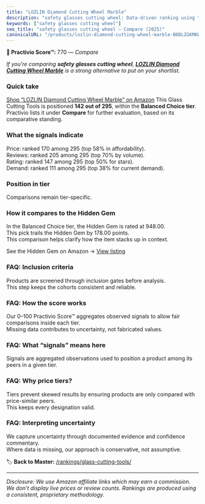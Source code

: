```yaml
---
title: "LOZLIN Diamond Cutting Wheel Marble"
description: "safety glasses cutting wheel: Data-driven ranking using the Practivio Score™. Positioned by quality, value, demand, findability, momentum."
keywords: ["safety glasses cutting wheel"]
seo_title: "safety glasses cutting wheel — Compare (2025)"
canonicalURL: "/products/lozlin-diamond-cutting-wheel-marble-B0DLZGKMKW/"
---
```


**🛒 Practivio Score™:** 770 — _Compare_


*If you're comparing **safety glasses cutting wheel**, **[LOZLIN Diamond Cutting Wheel Marble](https://www.amazon.com/dp/B0DLZGKMKW?tag=practivio-20)** is a strong alternative to put on your shortlist.*
### Quick take
[Shop “LOZLIN Diamond Cutting Wheel Marble” on Amazon](https://www.amazon.com/dp/B0DLZGKMKW?tag=practivio-20)
This Glass Cutting Tools is positioned **142 out of 295**, within the **Balanced Choice tier**.  
Practivio lists it under **Compare** for further evaluation, based on its comparative standing.

### What the signals indicate
Price: ranked 170 among 295 (top 58% in affordability).  
Reviews: ranked 205 among 295 (top 70% by volume).  
Rating: ranked 147 among 295 (top 50% for stars).  
Demand: ranked 111 among 295 (top 38% for current demand).

### Position in tier
Comparisons remain tier-specific.

### How it compares to the Hidden Gem
In the Balanced Choice tier, the Hidden Gem is rated at 948.00.  
This pick trails the Hidden Gem by 178.00 points.  
This comparison helps clarify how the item stacks up in context.  

See the Hidden Gem on Amazon → [View listing](https://www.amazon.com/dp/B002BWSAX4?tag=practivio-20)

### FAQ: Inclusion criteria
Products are screened through inclusion gates before analysis.  
This step keeps the cohorts consistent and reliable.

### FAQ: How the score works
Our 0–100 Practivio Score™ aggregates observed signals to allow fair comparisons inside each tier.  
Missing data contributes to uncertainty, not fabricated values.

### FAQ: What “signals” means here
Signals are aggregated observations used to position a product among its peers in a given tier.

### FAQ: Why price tiers?
Tiers prevent skewed results by ensuring products are only compared with price-similar peers.  
This keeps every designation valid.

### FAQ: Interpreting uncertainty
We capture uncertainty through documented evidence and confidence commentary.  
Where data is missing, our approach is conservative, not assumptive.

<!-- Missing template for Compare/CompareWithinPriceClass -->


🏷️ **Back to Master:** [/rankings/glass-cutting-tools/](/rankings/glass-cutting-tools/)

---
_Disclosure: We use Amazon affiliate links which may earn a commission. We don’t display live prices or review counts. Rankings are produced using a consistent, proprietary methodology._
